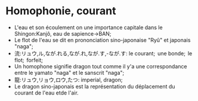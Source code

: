 # Homophonie, courant

* L'eau et son écoulement on une importance capitale dans le Shingon:Kanjô, eau de sapience->BAN;
* Le flot de l'eau se dit en prononciation sino-japonaise "Ryû" et japonais "naga";
 * 流:リュウ,ル,なが.れる,なが.れ,なが.す,-なが.す: le courant;  une bonde;  le flot;  forfeit;
* Un homophone signifie dragon tout comme il y'a une correspondance entre le yamato "naga" et le sanscrit "naga";
 * 龍:リュウ,リョウ,ロウ,たつ: imperial, dragon;
* Le dragon sino-japonais est la représentation du déplacement du courant de l'eau etde l'air.
